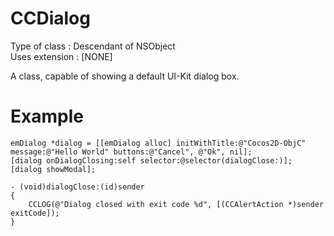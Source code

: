 CCDialog
========

Type of class  : Descendant of NSObject  
Uses extension : [NONE]

A class, capable of showing a default UI-Kit dialog box.

Example
=======

```
emDialog *dialog = [[emDialog alloc] initWithTitle:@"Cocos2D-ObjC" message:@"Hello World" buttons:@"Cancel", @"Ok", nil];
[dialog onDialogClosing:self selector:@selector(dialogClose:)];
[dialog showModal];

- (void)dialogClose:(id)sender
{
    CCLOG(@"Dialog closed with exit code %d", [(CCAlertAction *)sender exitCode]);
}
```  


